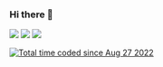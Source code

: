 ### Hi there 👋

<!--
**EdwardLeeData/EdwardLeeData** is a ✨ _special_ ✨ repository because its `README.md` (this file) appears on your GitHub profile.

Here are some ideas to get you started:

- 🔭 I’m currently working on ...
- 🌱 I’m currently learning ...
- 👯 I’m looking to collaborate on ...
- 🤔 I’m looking for help with ...
- 💬 Ask me about ...
- 📫 How to reach me: ...
- 😄 Pronouns: ...
- ⚡ Fun fact: ...
-->
<img src="https://wakatime.com/share/@77298fc6-b57e-486c-bec5-2ea798830ccd/65813652-b09f-4f16-a121-7691ed9e3afe.svg"/>

<img src="https://github-readme-stats.vercel.app/api?username=EdwardLeeData&count_private=true&show_icons=true"/>
<img src="https://github-readme-stats.vercel.app/api/top-langs/?username=anuraghazra&layout=compact"/>

<a href="https://wakatime.com/@77298fc6-b57e-486c-bec5-2ea798830ccd"><img src="https://wakatime.com/badge/user/77298fc6-b57e-486c-bec5-2ea798830ccd.svg" alt="Total time coded since Aug 27 2022" /></a>
